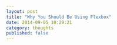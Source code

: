 ```yaml
---
layout: post
title: "Why You Should Be Using Flexbox" 
date: 2014-09-05 10:29:21
category: thoughts
published: false
---
```




